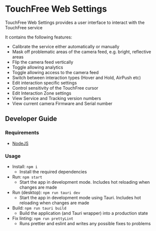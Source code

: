 # TouchFree Web Settings

TouchFree Web Settings provides a user interface to interact with the TouchFree service

It contains the following features:

-   Calibrate the service either automatically or manually
-   Mask off problematic areas of the camera feed, e.g. bright, reflective areas
-   Flip the camera feed vertically
-   Toggle allowing analytics
-   Toggle allowing access to the camera feed
-   Switch between interaction types (Hover and Hold, AirPush etc)
-   Edit interaction specific settings
-   Control sensitivity of the TouchFree cursor
-   Edit Interaction Zone settings
-   View Service and Tracking version numbers
-   View current camera Firmware and Serial number

## Developer Guide

### Requirements

-   [NodeJS](https://nodejs.dev/)

### Usage

-   Install: `npm i`
    -   Install the required dependencies
-   Run: `npm start`
    -   Start the app in development mode. Includes hot reloading when changes are made
-   Run (desktop): `npm run tauri dev`
    -   Start the app in development mode using Tauri. Includes hot reloading when changes are made
-   Build: `npm run tauri build`
    -   Build the application (and Tauri wrapper) into a production state
-   Fix linting: `npm run prettyLint`
    -   Runs prettier and eslint and writes any possible fixes to problems
